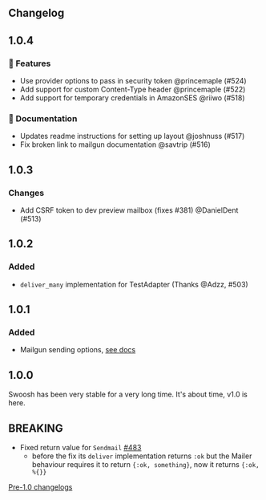 ## Changelog

## 1.0.4

### 🚀 Features

- Use provider options to pass in security token @princemaple (#524)
- Add support for custom Content-Type header @princemaple (#522)
- Add support for temporary credentials in AmazonSES @riiwo (#518)

### 📝 Documentation

- Updates readme instructions for setting up layout @joshnuss (#517)
- Fix broken link to mailgun documentation @savtrip (#516)

## 1.0.3

### Changes

- Add CSRF token to dev preview mailbox (fixes #381) @DanielDent (#513)


## 1.0.2

### Added

- `deliver_many` implementation for TestAdapter (Thanks @Adzz, #503)

## 1.0.1

### Added

- Mailgun sending options, [see docs](https://hexdocs.pm/swoosh/Swoosh.Adapters.Mailgun.html)

## 1.0.0

Swoosh has been very stable for a very long time. It's about time, v1.0 is here.

## BREAKING

- Fixed return value for `Sendmail` [#483](https://github.com/swoosh/swoosh/pull/483)
  - before the fix its `deliver` implementation returns `:ok` but the Mailer behaviour requires it to return `{:ok, something}`, now it returns `{:ok, %{}}`

[Pre-1.0 changelogs](https://github.com/swoosh/swoosh/blob/pre-1.0/README.md)
